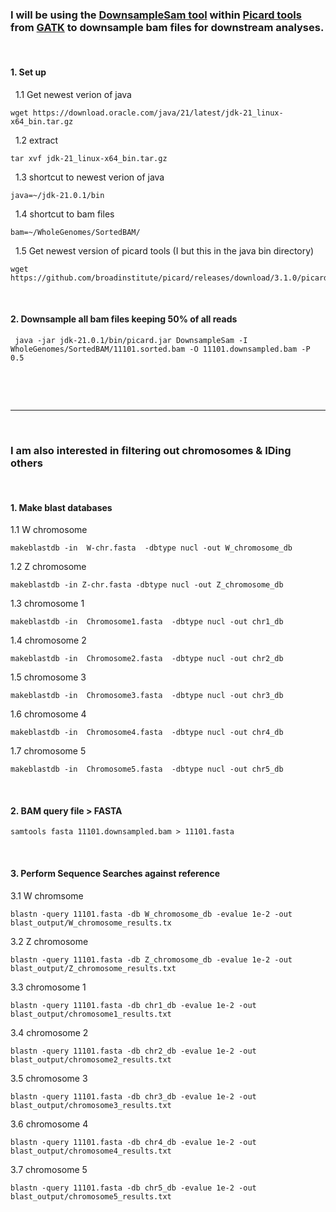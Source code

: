 ### I will be using the [DownsampleSam tool](https://broadinstitute.github.io/picard/) within [Picard tools](https://broadinstitute.github.io/picard/) from [GATK](https://gatk.broadinstitute.org/hc/en-us) to downsample bam files for downstream analyses.
&nbsp; 
&nbsp; 


#### 1. Set up

&nbsp; 1.1 Get newest verion of java
```
wget https://download.oracle.com/java/21/latest/jdk-21_linux-x64_bin.tar.gz
```
&nbsp; 1.2 extract
```
tar xvf jdk-21_linux-x64_bin.tar.gz
```
&nbsp; 1.3 shortcut to newest verion of java
```
java=~/jdk-21.0.1/bin
```
&nbsp; 1.4 shortcut to bam files
```
bam=~/WholeGenomes/SortedBAM/
```
&nbsp; 1.5 Get newest version of picard tools (I but this in the java bin directory)
```
wget https://github.com/broadinstitute/picard/releases/download/3.1.0/picard.jar

```
&nbsp;

#### 2. Downsample all bam files keeping 50% of all reads
```
 java -jar jdk-21.0.1/bin/picard.jar DownsampleSam -I WholeGenomes/SortedBAM/11101.sorted.bam -O 11101.downsampled.bam -P 0.5
```

&nbsp;

&nbsp;

---
&nbsp;


### I am also interested in filtering out chromosomes & IDing others
&nbsp;


#### 1. Make blast databases
1.1 W chromosome
```
makeblastdb -in  W-chr.fasta  -dbtype nucl -out W_chromosome_db
```
1.2 Z chromosome
```
makeblastdb -in Z-chr.fasta -dbtype nucl -out Z_chromosome_db
```
1.3 chromosome 1
```
makeblastdb -in  Chromosome1.fasta  -dbtype nucl -out chr1_db
```
1.4 chromosome 2
```
makeblastdb -in  Chromosome2.fasta  -dbtype nucl -out chr2_db
```
1.5 chromosome 3
```
makeblastdb -in  Chromosome3.fasta  -dbtype nucl -out chr3_db
```
1.6 chromosome 4
```
makeblastdb -in  Chromosome4.fasta  -dbtype nucl -out chr4_db
```
1.7 chromosome 5
```
makeblastdb -in  Chromosome5.fasta  -dbtype nucl -out chr5_db
```
&nbsp;
#### 2. BAM query file > FASTA
```
samtools fasta 11101.downsampled.bam > 11101.fasta
```

&nbsp;

#### 3. Perform Sequence Searches against reference 
3.1 W chromsome
```
blastn -query 11101.fasta -db W_chromosome_db -evalue 1e-2 -out blast_output/W_chromosome_results.tx
```
3.2 Z chromosome
```
blastn -query 11101.fasta -db Z_chromosome_db -evalue 1e-2 -out blast_output/Z_chromosome_results.txt
```
3.3 chromosome 1
```
blastn -query 11101.fasta -db chr1_db -evalue 1e-2 -out blast_output/chromosome1_results.txt
```
3.4 chromosome 2
```
blastn -query 11101.fasta -db chr2_db -evalue 1e-2 -out blast_output/chromosome2_results.txt
```
3.5 chromosome 3
```
blastn -query 11101.fasta -db chr3_db -evalue 1e-2 -out blast_output/chromosome3_results.txt
```
3.6 chromosome 4
```
blastn -query 11101.fasta -db chr4_db -evalue 1e-2 -out blast_output/chromosome4_results.txt
```
3.7 chromosome 5
```
blastn -query 11101.fasta -db chr5_db -evalue 1e-2 -out blast_output/chromosome5_results.txt
```



